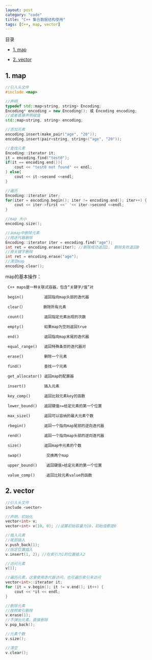 ```yaml
---
layout: post
category: "code"
title: "C++ 集合数据结构使用"
tags: [C++, map, vector]
---
```


目录

<!-- TOC -->

- [1. map](#1-map)
	
- [2. vector](#2-vector)

<!-- /TOC -->

## 1. map

```c++
//引入头文件
#include <map>

//声明
typedef std::map<string, string> Encoding;
Encoding* encoding = new Encoding(); 或 Encoding encoding;
//或者直接声明赋值
std::map<string, string> encoding;

//添加元素
encoding.insert(make_pair("age", "20"));
encoding.insert(pair<string, string>("age", "20"));

//查找元素
Encoding::iterator it;
it = encoding.find("test0");
if(it == encoding.end()){
    cout << "test0 not found" << endl;
} else{
    cout << it->second <<endl;
}

//遍历
Encoding::iterator iter;
for(iter = encoding.begin(); iter != encoding.end(); iter++) {
	cout << iter->first <<' '<< iter->second <<endl; 
}

//map 大小
encoding.size();

//从map中删除元素
//用迭代器删除
Encoding::iterator iter = encoding.find("age");
int ret = encoding.erase(iter); //删除成功返回1， 删除失败返回0
//用关键字删除
int ret = encoding.erase("age");
//清空map
encoding.clear();
```

map的基本操作：

     C++ maps是一种关联式容器，包含“关键字/值”对

     begin()         返回指向map头部的迭代器

     clear(）        删除所有元素

     count()         返回指定元素出现的次数

     empty()         如果map为空则返回true

     end()           返回指向map末尾的迭代器

     equal_range()   返回特殊条目的迭代器对

     erase()         删除一个元素

     find()          查找一个元素

     get_allocator() 返回map的配置器

     insert()        插入元素

     key_comp()      返回比较元素key的函数

     lower_bound()   返回键值>=给定元素的第一个位置

     max_size()      返回可以容纳的最大元素个数

     rbegin()        返回一个指向map尾部的逆向迭代器

     rend()          返回一个指向map头部的逆向迭代器

     size()          返回map中元素的个数

     swap()           交换两个map

     upper_bound()    返回键值>给定元素的第一个位置

     value_comp()     返回比较元素value的函数

## 2. vector

```c++
//引入头文件
include <vector>

//声明，初始化
vector<int> v;
vector<int> v(10, 0); //设置初始容量为10，初始值都是0

//插入元素
//尾部插入
v.push_back(1);
//指定位置插入
v.insert(1, 2); //在索引为1的位置插入2

//访问元素
v[1];

//遍历元素，这里使用迭代器访问，也可遍历索引来访问
vector<int>::iterator it;
for (it = v.begin(); it != v.end(); it++) {
	cout << *it << endl;
}

//删除元素
//按照索引删除
v.erase(1);
//不弹出元素，直接删除
v.pop_back();

//元素个数
v.size();

//清空
v.clear();
```